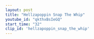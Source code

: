 ```yaml
---
layout: post
title: "Hellzapoppin Snap The Whip"
youtube_id: "qkthxBsIeGQ"
start_time: "32"
clip_id: 'hellzapoppin_snap_the_whip'
---
```

